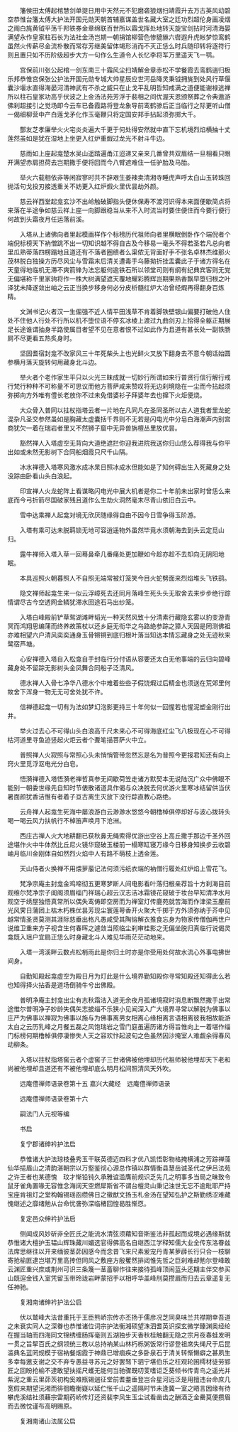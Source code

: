 <!-- { "loadSidebar": true } -->
　　籓侯田太傅起棺慧剑单提日用中天然元不犯磨砻狼烟扫靖霞升去万古英风动碧空恭惟台籓太傅大护法开国元勋天朝首辅嘉谋盖世名藏大室之廷功烈超伦身画凌烟之阁白旄黄钺平荡千邦铁券金章绵联百世所以霜戈挥处地转天旋宝剑拈时河清海晏满望永作皇家柱石长为法社金汤岂期一朝捐馆柳营色惨貔貅六辔遐升虎帐梦惊鸾鹤虽然火传薪尽金流朴散而常存芳继美留体竭形消而不灭正恁么时兵随印转将逐符行则且置只如不历阶级超步大方一句作么生道令人长忆李将军万里遥天飞一鹗。

　　宫保前川张公起棺一剑东南三十霜风尘扫靖解金章赤松不学餐霞去鸾鹤遄归极乐邦恭惟宫保张公护法开国元勋专城大帅星辰应世河岳降灵秉钺拥旄到处风行草偃囊沙堰水直得海晏河清神武有不杀之威只在止戈平乱明哲知戒满之道便能谢禄逃禅所以柱石皇家功高乎伏波之上金汤法苑芳浮于裴相之间优渥天恩颁祭葬之令典遨游佛刹超接引之觉场即今云车已备霞路将登龙象导前鸾鹤骖后正当临行之际更听山僧一偈细柳营中产白莲戈矛化作玉毫鞭只将定国安邦手拈起须弥掷大千。

　　酆友芝孝廉举火火宅炎炎遍大千更于何处得安然就中直下忘机境烈焰横抽十丈莲然虽如是犹在湿地上坐更入红炉重煆过龙光不射斗牛边。

　　慈雨如上座起龛楚水吴山遥踏遍甬江迢递又亲来几番曾共双眉结一旦相看只眼开满望赤肩担荷去岂期撒手便将回而今八臂遮难住一任驴胎及马胎。

　　举火六载相依非等闲寂寥时共不辞艰生姜辣卖清湘寺睡虎声呼太白山玉转珠回抛活句戈投刃接透重关不妨更入红炉煆火里优昙劫外颜。

　　慈云祥西堂起龛玄沙不出岭触破脚指头便休保寿不渡河识得本来面便歇简点将来落在半途争如慈云祥上座一向脚跟稳当从来不入时流当时要住便住而今要行便行何故到头霜夜月任运落前溪。

　　入塔从上诸佛向者里起模画样作个标榜历代祖师向者里横眠倒卧作个端倪者个端倪标榜天下衲僧跳不出一切知识越不得自古及今移易一毫头不得若圣若凡总向者里瓜熟蒂落四楞蹋地且道还有不落者圈缋者么渠侬无背面好手不张名卓林杰维那火茂林脱白独操方历尽风尘与雪霜末后清关遭毒手乌藤拗折挂盂囊此子于诸方得名在天童得地临机无滞不爽箭锋为法忘躯何逾铁石所以领堂司则有纲有纪典宾客则无党无偏堪称千里家驹将作一株大树满望遮天覆地耀彩腾辉岂期果熟香飘早堕归根之叶泽犹未降遂敛出岫之云正当换步移身何必分皮析髓红炉大冶曾经煆再得翻身百炼精。

　　文渊书记火者汉一生倔强不近人情平田浅草不肯着脚铁壁银山偏要打破他人住处不住他人行处不行所以机不堕位语不停玄冰棱上渡过九曲剑刃上拾得全躯正期展足长途谁谓抽身半路使属目者望不见在意者恨不过如此作为且道有甚长处一副铁肠屙不尽更看五热炙身时。

　　坚固耆宿封龛不改家风三十年死柴头上也光鲜火叉放下翻身去不意今朝话始圆参横月落天旋转何用藏身北斗边。

　　举火者个老作家生平只以火光三昧成就一切妙行所谓如来行普贤行信行解行戒行梵行种种不可称量不可思议而他方菩萨咸来赞叹将无边刹境隐在一尘而今拈起须弥掷向方外唯有僼长老放你不过未免借婆衫子拜婆年去也撺下火炬便烧。

　　大众骨入普同以拄杖指塔云者一片地在凡同凡在圣同圣所以古人道我者里龙蛇混杂凡圣交参然虽如是胸藏太虚囊括千界则不无若是闪电光中分皂白海潮声内别宫商犹欠一着在瑞岩者里又不然狮子窟中无异兽旃檀丛里放优昙。

　　豁然禅人入塔虚空无背向大道绝遮拦你迎我进院我送你归山恁么荐得我与你平出如或未然无影树下合同船烟霞只尺千山隔。

　　冰水禅德入塔寒风激水成冰杲日照冰成水但能如是了知何碍出生入死藏身之处没踪由卧看山头白浪起。

　　印宣禅人火龙蛇阵上看谋略闪电光中展大机者是你二十年前未出家时曾恁么来底而今弓折箭尽国破家残且道作么生劫火洞然毫末尽青山依旧白云中。

　　雪中达乘禅人起龛对境无欣厌随缘得自由不因今日雪争得玉阶游。

　　入塔有乘可达未脱羁锁无地可容逍遥物外虽然毕竟水须朝海去到头云定觅山归。

　　露牛禅师入塔入草一回蓦鼻牵几番痛处更加鞭如今趁亦趁不去却向无阴阳地眠。

　　本具巡照火朝暮照人不自照无端常被灯笼笑今目火蛇劈面来烈焰堆头飞铁鹞。

　　隐文禅师起龛生来一似云浮嶂死去还同月落峰生死头头无取舍去来步步绝行踪情谓尽古今空透网金鳞犹滞水回途石马出纱笼。

　　入塔白峰殿前铲草鸳湖滩畔韬光一种天然风致十分清素行藏隐玄雾以豹变游青冥而鸿翔思编蒲而终养故策杖以还乡庭无衔华之乌路绝参踪之獐人天固是罔测佛祖亦难相望六户清风奕奕通身玉骨锵锵到底归根叶落当知达本情忘藏身之处无迹秋来鹭宿芦塘。

　　心安禅德入塔自入松龛自手封临行分付语从容要还太白无他事端的云归向碧峰藏身处不留踪无影树头金凤舞合同船子泛清风。

　　德水禅人入骨七净华八德水个中难着些些子假饶煆过后精金也须送在荒郊里何故舍下浑身一物无无可舍处犹不许。

　　信禅德起龛一切有为法如梦幻泡影更持三十年何似一回惺若也惺泥塑金刚行出井。

　　举火过去心不可得山头白浪高千尺未来心不可得海底红尘飞八极现在心不可得枯河道里寻鱼迹竖起火炬云者个聻笔描菩萨火中立。

　　普照禅人火寂照与常照心头未悄悄管带忽然忘是名为普照今更报君知还有向上窍火里觅浮沤电光分白皂。

　　悟漪禅德入塔悟漪老禅哲真参无间歇荷笠走诸方默契本无说陆沉广众中佛眼不能别一朝委世缘先自知时节俵散诸道具作偈与众决脱去何优游火里寒冰结留供当伏暑面颜犹香洁惟有者着子亘古离生灭放下没行踪直教心路绝。

　　云舟禅人起龛生死海中屡浪游白云渺渺水悠悠今朝橹棹俱停却好与波心拨转头喝一喝云风力扶帆行不棹笛声唤月下沧洲。

　　西庄古禅人火大地耕翻已获秋鼻无绳索得优游出空谷上高丘撒手那边千圣外回途堪作火中牛体然比丘尼火镜华窥破玉楼前一榻寒缸寝万缘今日移身知换步云收碧岫月临川金刚体自如然烈火焰中人有路不萌枝上透金莲。

　　天山侍者火换禅不用煨萝菔记法何须污纸衣端的衲僧行履处红炉焰上雪花飞。

　　梵净宗庵主封龛金鸡啼彻五更寒梦断人间电影看叶落归根亲荐旨十方刹海目前观维尔梵净宗子闺阁须眉缁门祥瑞心超云汉志洁冰霜镜花窥破于妆台早知清净水月观空于绣屋独悟真常所以偶失鸾俦即空房而为禅室灯传鹿苑就苦海而作津梁玉麈前光风霁日蒲团上枯木朽株优昙芳现尘寰莲萼香开火聚大千掷于方外须弥纳于芥中见越常情圣贤莫测其涯际慈垂出格凡愚咸受其陶镕解衣推食忘身为物家传僧伽再世户说维卫重来方子视含生何春晖之遽敛当照临尘刹审桂影之无偏坐脱归真临行说偈灵龛既入瑶户宜扃正恁么时身藏北斗人难见华雨茫茫动地来。

　　入塔一湾溪畔云数点松梢雨此是你归土时亦是你受用处何故水流心外事电拂世间身。

　　自勤知殿起龛虚空为殿日月为灯此是什么境界勤知殿你寻常知殿还知得此么若也知得择火拈香是道场倒骑牛兮出佛殿。

　　普明净庵主封龛出尘有志秋霜洁入道无余夜月孤诸境寂时消息断飘然撒手出常途惟尔普明净子妙龄失偶矢志披缁不乐狭小见闻深入广大境界寻常以解脱为佛事以庄严为佛事以禅寂为佛事以施与为佛事离男女相离心缘相离言语相离彼我相故能游太白之云历乳峰之月餐五磊之风饱瑞岩之雪门庭虽遍历诸方得旨惟向上一着堪作缁门标榜何期橹棹俱停凄惨失人天之容欢忭起波旬之色虽然因沙掩室人难觑余得春风动柳条。

　　入塔以拄杖指塔窖云者个虚窖子三世诸佛被他埋却历代祖师被他埋却天下老和尚被他埋却且道还有不被他埋却底么明月松间照清风天外吹。

　　远庵僼禅师语录卷第十五
嘉兴大藏经　远庵僼禅师语录


　　远庵僼禅师语录卷第十六

　　嗣法门人元视等编

　　书启

　　复宁郡诸绅衿护法启

　　恭惟诸大护法琼枝叠秀玉干联英德迈四科才优八凯悟彰物格掩横浦之芳踪禅藻仙华挹眉山之清韵湛朝宗以万壑鉴彻心源总作镇以群情衡县慧岳诚圣代之伊吕法苑之许王者也某德愧　玟才惭铅钝久承雅谊滥膺前规识乏先几之明事多当局之昧致令鼠牙雀角置喙无容惟念海阔天空燃犀斯省不谓台檀灵山秉记浊世无忘不逾毗耶严持宝座肯祖灯之堂构翰锡瑶函缵佛日之徽猷文扬玉札金汤在望知弘护之斯勤绣涩难藏愧继述之靡绪勉从台命忧詟弥深临楮回惶曷胜惭恧。

　　复定邑众绅衿护法启

　　侧闻成风妙斫非全匠氏之能流水清弦须藉知音斯鉴法非孤起而成境必遇缘斯就恭惟诸大檀护玉韫山辉珠藏川媚选官得佛高名自继西江学释知儒大业全传东洛眷兹法席思继往以开来缅彼茎茆因感今而念昔飞来尺素爰宠丹青某萝薜长行只合一枝聊寄抢榆匪逮岂堪万里高抟但同风之敷座方殷矍然排闼惟先哲之巨刹难却勉尔登峰敢云渊匠重兴庶或荆州可识三条篾一茎齑聊作往来接待孤峰顶闹蓝头还期主伴交参买山既逭金钱入室凭留玉带玲珑岩畔蒙招手以相呼华盖峰刖莫攒眉而归去云章遥复无任神驰。

　　复湘南诸绅衿护法公启

　　伏以鹫峰大法昔重托于王臣熊峤宗传亦丕扬于儒彦况芝同臭味兰共襟期幸吾道之未衰实同人之深眷也恭惟诸位词宗护法衡湘硕望洙泗耆英识探玄微学臻渊奥经纶在握当轴而四海同文锦绣缠肠挥毫则五湖独步天香秋桂触翻无隐之宗月夜春蛙发明一贯之旨挈百氏之纲领统三教以总持衲某山林朽栎粥饭常行谬登祖席失绳尺于后昆滥典名蓝罔规模于宿衲餐烟霞于神鼎已增痼疾之多卧泉石于清关转惭懒癖之甚夙生多幸每邀支谢之交不弃专愚益寻苏元之好罢驽下驷宁堪伯乐之枉观轮囷樗材徒劳郢匠之回盼抢榆不逮敢望扶摇尺蠖无能何当驰骤既叨芰嗜讵乏葵倾书传青鸟之遥光并紫泥之重云里茆茨初构奚难瓶锡遄征堂前耆耋垂登岂合星河远泛是用擅违台命庶几宽假来期望沅湘而徘徊瞻衡嶷以延伫怅千山之遥隔时节未逢冀一室之晤言因缘有待攀虎溪结社须藉宗雷期药峤传灯还资裴李风生玉尘试看凿齿之酬酒乏金罍莫便攒眉而去微忱谨布高明赐原。

　　复湘南诸山法属公启

